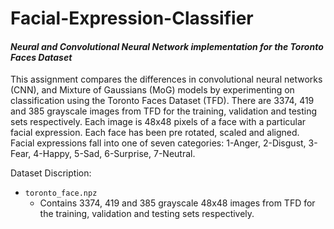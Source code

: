 # Facial-Expression-Classifier
#### _Neural and Convolutional Neural Network implementation for the Toronto Faces Dataset_

This assignment compares the differences in convolutional neural networks (CNN), and Mixture of Gaussians (MoG) models by experimenting on classification using the Toronto Faces Dataset (TFD). There are 3374, 419 and 385 grayscale images from TFD for the training, validation and testing sets respectively. Each image is 48x48 pixels of a face with a particular facial expression. Each face has been pre rotated, scaled and aligned. Facial expressions fall into one of seven categories: 1-Anger, 2-Disgust, 3-Fear, 4-Happy, 5-Sad, 6-Surprise, 7-Neutral.

Dataset Discription:
* `toronto_face.npz`
  * Contains 3374, 419 and 385 grayscale 48x48 images from TFD for the training, validation and testing sets respectively.
